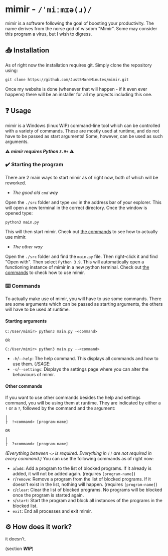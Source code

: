 # mimir - `/ˈmiːmɪə(ɹ)/`
mimir is a software following the goal of boosting your productivity. The name derives from the norse god of wisdom "Mimir". 
Some may consider this program a virus, but I wish to digress.

## 📥 Installation
As of right now the installation requires git. Simply clone the repository using:
```
git clone https://github.com/Just5MoreMinutes/mimir.git
```
Once my website is done (whenever that will happen - if it even ever happens) there will be an installer for all my projects including this one.

## ❓ Usage
mimir is a Windows (linux WIP) command-line tool which can be controlled with a variety of commands. These are mostly used at runtime, and do not have to be passed as start arguments! Some, however, can be used as such arguments.


⚠ ***mimir requires Python `3.9+`*** ⚠

### ✔️ Starting the program
There are 2 main ways to start mimir as of right now, both of which will be reworked.
- *The good old `cmd` way*


Open the `./src` folder and type `cmd` in the address bar of your explorer. This will open a new terminal in the correct directory. Once the window is opened type:
```
python3 main.py
```
This will then start mimir. Check out [the commands](#commands) to see how to actually use mimir.
- *The other way*


Open the `./src` folder and find the `main.py` file. Then right-click it and find "Open with". Then select `Python 3.9`. This will automatically open a functioning instance of mimir in a new python terminal. Check out [the commands](#commands) to check how to use mimir.

### ⌨️ Commands
To actually make use of mimir, you will have to use some commands. There are some arguments which can be passed as starting arguments, the others will have to be used at runtime.

#### Starting arguments
```
C:/User/mimir> python3 main.py -<command>

OR

C:/User/mimir> python3 main.py --<command>
```
- `-h`/`--help`: The help command. This displays all commands and how to use them. *USAGE*: 
- `-s`/`--settings`: Displays the settings page where you can alter the behaviours of mimir.

#### Other commands


If you want to use other commands besides the help and settings command, you will be using them at runtime. They are indicated by either a `!` or a `?`, followed by the command and the argument:
```
│ 
├  !<command> [program-name]

OR

│ 
├  ?<command> [program-name]
```
*(Everything between `<>` is required. Everything in `[]` are not required in every command.)*
You can use the following commands as of right now:
- `a`/`add`: Add a program to the list of blocked programs. If it already is added, it will not be added again. (requires `[program-name]`)
- `r`/`remove`: Remove a program from the list of blocked programs. If it doesn't exist in the list, nothing will happen. (requires `[program-name]`)
- `c`/`clear`: Clear the list of blocked programs. No programs will be blocked once the program is started again.
- `s`/`start`: Start the program and block all instances of the programs in the blocked list.
- `exit`: End all processes and exit mimir.

## ⚙️ How does it work?
it doesn't. 


(section ***WIP***)